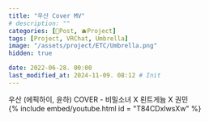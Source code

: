 ```yaml
---
title: "우산 Cover MV"
# description: ""
categories: [📀Post, 🫐Project]
tags: [Project, VRChat, Umbrella]
image: "/assets/project/ETC/Umbrella.png"
hidden: true

date: 2022-06-28. 00:00
last_modified_at: 2024-11-09. 08:12 # Init
---
```


우산 (에픽하이, 윤하) COVER - 비밀소녀 X 뢴트게늄 X 권민  
{% include embed/youtube.html id = "T84CDxlwsXw" %}
